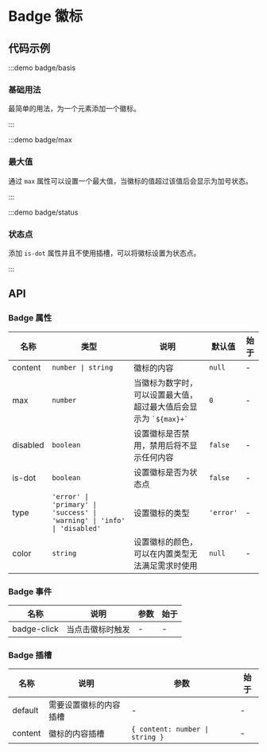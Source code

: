 # Badge 徽标

## 代码示例

:::demo badge/basis

### 基础用法

最简单的用法，为一个元素添加一个徽标。

:::

:::demo badge/max

### 最大值

通过 `max` 属性可以设置一个最大值，当徽标的值超过该值后会显示为加号状态。

:::

:::demo badge/status

### 状态点

添加 `is-dot` 属性并且不使用插槽，可以将徽标设置为状态点。

:::

## API

### Badge 属性

| 名称     | 类型                                                                     | 说明                                                                 | 默认值    | 始于 |
| -------- | ------------------------------------------------------------------------ | -------------------------------------------------------------------- | --------- | ---- |
| content  | `number \| string`                                                       | 徽标的内容                                                           | `null`    | -    |
| max      | `number`                                                                 | 当徽标为数字时，可以设置最大值，超过最大值后会显示为 `` `${max}+` `` | `0`       | -    |
| disabled | `boolean`                                                                | 设置徽标是否禁用，禁用后将不显示任何内容                             | `false`   | -    |
| is-dot   | `boolean`                                                                | 设置徽标是否为状态点                                                 | `false`   | -    |
| type     | `'error' \| 'primary' \| 'success' \| 'warning' \| 'info' \| 'disabled'` | 设置徽标的类型                                                       | `'error'` | -    |
| color    | `string`                                                                 | 设置徽标的颜色，可以在内置类型无法满足需求时使用                     | `null`    | -    |

### Badge 事件

| 名称        | 说明             | 参数 | 始于 |
| ----------- | ---------------- | ---- | ---- |
| badge-click | 当点击徽标时触发 | -    | -    |

### Badge 插槽

| 名称    | 说明                   | 参数                            | 始于 |
| ------- | ---------------------- | ------------------------------- | ---- |
| default | 需要设置徽标的内容插槽 | -                               | -    |
| content | 徽标的内容插槽         | `{ content: number \| string }` | -    |
